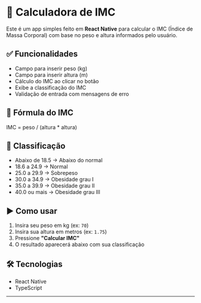# 📱 Calculadora de IMC

Este é um app simples feito em **React Native** para calcular o IMC (Índice de Massa Corporal) com base no peso e altura informados pelo usuário.

## ✅ Funcionalidades

- Campo para inserir peso (kg)
- Campo para inserir altura (m)
- Cálculo do IMC ao clicar no botão
- Exibe a classificação do IMC
- Validação de entrada com mensagens de erro

## 📐 Fórmula do IMC

IMC = peso / (altura * altura)

## 🧾 Classificação

- Abaixo de 18.5 → Abaixo do normal  
- 18.6 a 24.9 → Normal  
- 25.0 a 29.9 → Sobrepeso  
- 30.0 a 34.9 → Obesidade grau I  
- 35.0 a 39.9 → Obesidade grau II  
- 40.0 ou mais → Obesidade grau III

## ▶️ Como usar

1. Insira seu peso em kg (ex: `70`)
2. Insira sua altura em metros (ex: `1.75`)
3. Pressione **"Calcular IMC"**
4. O resultado aparecerá abaixo com sua classificação

## 🛠️ Tecnologias

- React Native
- TypeScript

---

